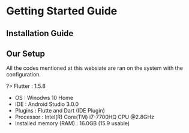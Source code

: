 # Getting Started Guide

## Installation Guide

## Our Setup

All the codes mentioned at this websiate are ran on the system with the configuration.

?> Flutter : 1.5.8

- OS : Winodws 10 Home
- IDE : Android Studio 3.0.0
- Plugins : Flutte and Dart (IDE Plugin)
- Processor : Intel(R) Core(TM) i7-7700HQ CPU @2.8GHz
- Installed memory (RAM) : 16.0GB (15.9 usable)
